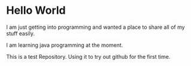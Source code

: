 # Hello World

I am just getting into programming and wanted a place to share 
all of my stuff easily. 

I am learning java programming at the moment.

This is a test Repository. Using it to try out github for the
first time. 
